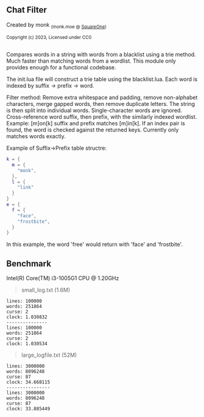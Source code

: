 ## Chat Filter

Created by monk <sub>(monk.moe @ [SquareOne](https://discord.gg/pE4Tu3cf23))</sub>

<sup>Copyright (c) 2023, Licensed under CC0</sup>

## 

Compares words in a string with words from a blacklist using a trie method. Much faster than matching words from a wordlist. This module only provides enough for a functional codebase.

The init.lua file will construct a trie table using the blacklist.lua. Each word is indexed by suffix -> prefix -> word.

Filter method: Remove extra whitespace and padding, remove non-alphabet characters, merge gapped words, then remove duplicate letters.  The string is then split into individual words.  Single-character words are ignored.  Cross-reference word suffix, then prefix, with the similarly indexed wordlist. Example: [m]on[k] suffix and prefix matches [m]in[k].  If an index pair is found, the word is checked against the returned keys. Currently only matches words exactly.

Example of Suffix->Prefix table structre:
```lua
k = {
  m = {
    "monk",
  },
  l = {
    "link"
  }
}
e = {
  f = {
    "face",
    "frostbite",
  }
}
```
In this example, the word 'free' would return with 'face' and 'frostbite'.

## Benchmark

Intel(R) Core(TM) i3-1005G1 CPU @ 1.20GHz
> small_log.txt (1.6M)
```
lines: 100000
words: 251864
curse: 2
clock: 1.030832
---------------
lines: 100000
words: 251864
curse: 2
clock: 1.030534
```
> large_logfile.txt (52M)
```
lines: 3000000
words: 8096248
curse: 87
clock: 34.668115
----------------
lines: 3000000
words: 8096248
curse: 87
clock: 33.885449
```
